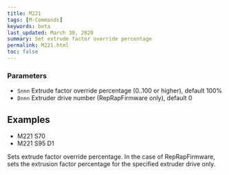 ```yaml
---
title: M221
tags: [M-Commands] 
keywords: beta 
last_updated: March 30, 2020 
summary: Set extrude factor override percentage 
permalink: M221.html
toc: false 
---
```



### Parameters

* `Snnn` Extrude factor override percentage (0..100 or higher), default 100%
* `Dnnn` Extruder drive number (RepRapFirmware only), default 0

## Examples

* M221 S70
* M221 S95 D1

Sets extrude factor override percentage. In the case of RepRapFirmware, sets the extrusion factor percentage for the specified extruder drive only.

